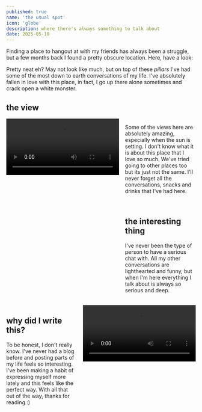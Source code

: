 ```yaml
---
published: true
name: 'the usual spot'
icon: 'globe'
description: where there's always something to talk about
date: 2025-05-10
---
```



<script>
  import CaptionImage from '$lib/components/CaptionImage.svelte';
  import Icon from '~icons/ph/files';
  // Icons can be paper, globe, or code
</script>

Finding a place to hangout at with my friends has always been a struggle, but a few months back I found a pretty obscure location. Here, have a look:

<CaptionImage image="thespot.png" alt="the spot." source="/src/content/blog/thespot/thespot.png" sizes="50rem"/>

Pretty neat eh? May not look like much, but on top of these *pillars* I've had some of the most down to earth conversations of my life. I've absolutely fallen in love with this place, in fact, I go up there alone sometimes and crack open a white monster.

## the view

<style>
  .video-row.reverse {
    flex-direction: row-reverse;
  }
  @media (max-width: 600px) {
    .video-row {
      display: block !important;
    }
    .video-row.reverse {
      flex-direction: initial;
    }
  }
</style>
<div class="video-row" style="display: flex; align-items: flex-start; gap: 1rem;">
  <video
    src="/thespot.mp4"
    width="400"
    controls
    style="display:block;"
  ></video>
  <div>
    <p>Some of the views here are absolutely amazing, especially when the sun is setting. I don't know what it is about this place that I love so much. We've tried going to other places too but its just not the same. I'll never forget all the conversations, snacks and drinks that I've had here.</p><br>
    <h2>the interesting thing</h2>
    <p>I've never been the type of person to have a serious chat with. All my other conversations are lighthearted and funny, but when I'm here everything I talk about is always so serious and deep.</p>
  </div>
</div>

<br>

<div class="video-row reverse" style="display: flex; align-items: flex-start; gap: 1rem;">
  <video
    src="/thespot2.mp4"
    width="400"
    controls
    style="display:block;"
  ></video>
  <div>
    <h2>why did I write this?</h2>
    <p>To be honest, I don't really know. I've never had a blog before and posting parts of my life feels so interesting. I've been making a habit of expressing myself more lately and this feels like the perfect way. With all that out of the way, thanks for reading :)</p>
  </div>
</div>